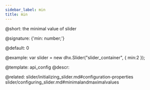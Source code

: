 ```yaml
---
sidebar_label: min
title: min
---          
```


@short: the minimal value of slider

@signature: {'min: number;'}

@default: 0

@example: 
var slider = new dhx.Slider("slider_container", { 
    min:2
});

@template:	api_config
@descr: 


@related: slider/initializing_slider.md#configuration-properties
slider/configuring_slider.md#minimalandmaximalvalues
